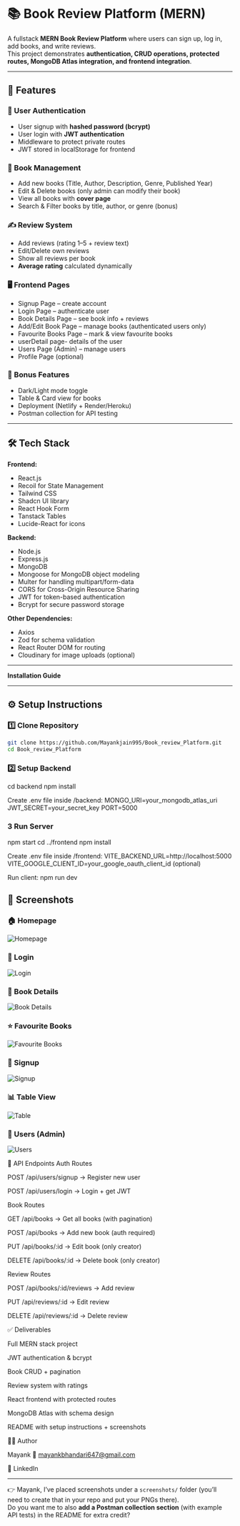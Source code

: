 # 📚 Book Review Platform (MERN)

A fullstack **MERN Book Review Platform** where users can sign up, log in, add books, and write reviews.  
This project demonstrates **authentication, CRUD operations, protected routes, MongoDB Atlas integration, and frontend integration**.

---

## 🚀 Features

### 🔑 User Authentication
- User signup with **hashed password (bcrypt)**
- User login with **JWT authentication**
- Middleware to protect private routes
- JWT stored in localStorage for frontend

### 📘 Book Management
- Add new books (Title, Author, Description, Genre, Published Year)
- Edit & Delete books (only admin can modify their book)
- View all books with **cover page**
- Search & Filter books by title, author, or genre (bonus)

### ✍️ Review System
- Add reviews (rating 1–5 + review text)
- Edit/Delete own reviews
- Show all reviews per book
- **Average rating** calculated dynamically

### 🖥️ Frontend Pages
- Signup Page – create account
- Login Page – authenticate user
- Book Details Page – see book info + reviews
- Add/Edit Book Page – manage books (authenticated users only)
- Favourite Books Page – mark & view favourite books
- userDetail page- details of the user
- Users Page (Admin) – manage users
- Profile Page (optional)

### 🌟 Bonus Features
- Dark/Light mode toggle
- Table & Card view for books
- Deployment (Netlify + Render/Heroku)
- Postman collection for API testing

---

## 🛠️ Tech Stack

**Frontend:**
- React.js
- Recoil for State Management
- Tailwind CSS
- Shadcn UI library
- React Hook Form
- Tanstack Tables
- Lucide-React for icons

**Backend:**
- Node.js
- Express.js
- MongoDB
- Mongoose for MongoDB object modeling
- Multer for handling multipart/form-data
- CORS for Cross-Origin Resource Sharing
- JWT for token-based authentication
- Bcrypt for secure password storage

**Other Dependencies:**
- Axios
- Zod for schema validation
- React Router DOM for routing
- Cloudinary for image uploads (optional)
---

**Installation Guide**

---

## ⚙️ Setup Instructions

### 1️⃣ Clone Repository
```bash
git clone https://github.com/Mayankjain995/Book_review_Platform.git
cd Book_review_Platform
```

### 2️⃣ Setup Backend
cd backend
npm install

Create .env file inside /backend:
MONGO_URI=your_mongodb_atlas_uri
JWT_SECRET=your_secret_key
PORT=5000

### 3 Run Server
npm start
cd ../frontend
npm install

Create .env file inside /frontend:
VITE_BACKEND_URL=http://localhost:5000
VITE_GOOGLE_CLIENT_ID=your_google_oauth_client_id (optional)

Run client:
npm run dev

## 📸 Screenshots

### 🏠 Homepage
![Homepage](./screenshots/HomePage.png)

### 🔑 Login
![Login](./screenshots/Login_Page.png)

### 📝 Book Details
![Book Details](./screenshots/book_details.png)

### ⭐ Favourite Books
![Favourite Books](./screenshots/fav.png)

### 🧑 Signup
![Signup](./screenshots/signUp_page.png)

### 📊 Table View
![Table](./screenshots/table.png)

### 👥 Users (Admin)
![Users](./screenshots/users.png)

📡 API Endpoints
Auth Routes

POST /api/users/signup → Register new user

POST /api/users/login → Login + get JWT

Book Routes

GET /api/books → Get all books (with pagination)

POST /api/books → Add new book (auth required)

PUT /api/books/:id → Edit book (only creator)

DELETE /api/books/:id → Delete book (only creator)

Review Routes

POST /api/books/:id/reviews → Add review

PUT /api/reviews/:id → Edit review

DELETE /api/reviews/:id → Delete review

✅ Deliverables

 Full MERN stack project

 JWT authentication & bcrypt

 Book CRUD + pagination

 Review system with ratings

 React frontend with protected routes

 MongoDB Atlas with schema design

 README with setup instructions + screenshots


 👨‍💻 Author

Mayank
📧 mayankbhandari647@gmail.com

🔗 LinkedIn


---

👉 Mayank, I’ve placed screenshots under a `screenshots/` folder (you’ll need to create that in your repo and put your PNGs there).  
Do you want me to also **add a Postman collection section** (with example API tests) in the README for extra credit?



